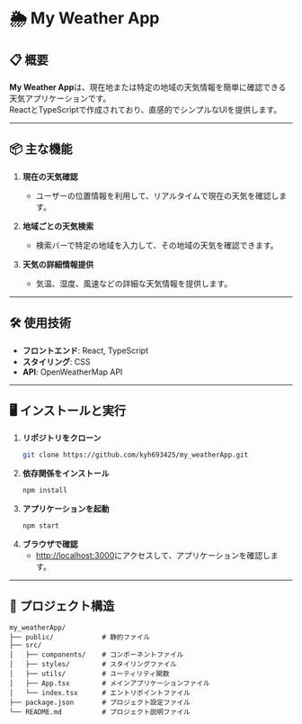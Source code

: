 
# 🌦️ My Weather App

## 📋 概要
**My Weather App**は、現在地または特定の地域の天気情報を簡単に確認できる天気アプリケーションです。  
ReactとTypeScriptで作成されており、直感的でシンプルなUIを提供します。

---

## 📦 主な機能
1. **現在の天気確認**  
   - ユーザーの位置情報を利用して、リアルタイムで現在の天気を確認します。

2. **地域ごとの天気検索**  
   - 検索バーで特定の地域を入力して、その地域の天気を確認できます。

3. **天気の詳細情報提供**  
   - 気温、湿度、風速などの詳細な天気情報を提供します。

---

## 🛠️ 使用技術
- **フロントエンド**: React, TypeScript
- **スタイリング**: CSS
- **API**: OpenWeatherMap API

---

## 🖥️ インストールと実行
1. **リポジトリをクローン**
   ```bash
   git clone https://github.com/kyh693425/my_weatherApp.git
   ```
2. **依存関係をインストール**
   ```bash
   npm install
   ```
3. **アプリケーションを起動**
   ```bash
   npm start
   ```
4. **ブラウザで確認**  
   - [http://localhost:3000](http://localhost:3000)にアクセスして、アプリケーションを確認します。

---

## 📂 プロジェクト構造
```plaintext
my_weatherApp/
├── public/            # 静的ファイル
├── src/
│   ├── components/    # コンポーネントファイル
│   ├── styles/        # スタイリングファイル
│   ├── utils/         # ユーティリティ関数
│   ├── App.tsx        # メインアプリケーションファイル
│   └── index.tsx      # エントリポイントファイル
├── package.json       # プロジェクト設定ファイル
└── README.md          # プロジェクト説明ファイル
```
